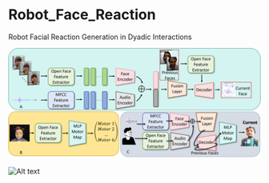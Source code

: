 # Robot_Face_Reaction
Robot Facial Reaction Generation in Dyadic Interactions

![Alt text](https://github.com/mrsgzg/Robot_Face_Reaction/blob/main/All%20Models.png)

![Alt text](https://github.com/mrsgzg/Robot_Face_Reaction/blob/main/Video%20Project%203_20250228_19145975%5B00h00m00s-00h00m15s%5D.gif)


